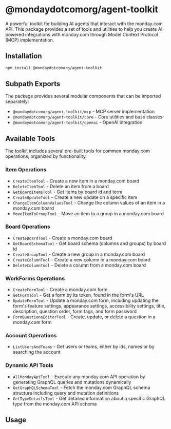 # @mondaydotcomorg/agent-toolkit

A powerful toolkit for building AI agents that interact with the monday.com API. This package provides a set of tools and utilities to help you create AI-powered integrations with monday.com through Model Context Protocol (MCP) implementation.

## Installation

```bash
npm install @mondaydotcomorg/agent-toolkit
```

## Subpath Exports

The package provides several modular components that can be imported separately:

- `@mondaydotcomorg/agent-toolkit/mcp` - MCP server implementation
- `@mondaydotcomorg/agent-toolkit/core` - Core utilities and base classes
- `@mondaydotcomorg/agent-toolkit/openai` - OpenAI integration

## Available Tools

The toolkit includes several pre-built tools for common monday.com operations, organized by functionality:

### Item Operations
- `CreateItemTool` - Create a new item in a monday.com board
- `DeleteItemTool` - Delete an item from a board
- `GetBoardItemsTool` - Get items by board id and term
- `CreateUpdateTool` - Create a new update on a specific item
- `ChangeItemColumnValuesTool` - Change the column values of an item in a monday.com board
- `MoveItemToGroupTool` - Move an item to a group in a monday.com board

### Board Operations
- `CreateBoardTool` - Create a monday.com board
- `GetBoardSchemaTool` - Get board schema (columns and groups) by board id
- `CreateGroupTool` - Create a new group in a monday.com board
- `CreateColumnTool` - Create a new column in a monday.com board
- `DeleteColumnTool` - Delete a column from a monday.com board

### WorkForms Operations
- `CreateFormTool` - Create a monday.com form
- `GetFormTool` - Get a form by its token, found in the form's URL
- `UpdateFormTool` - Update a monday.com form, including updating the form's feature settings, appearance settings, accessibility settings, title, description, question order, form tags, and form password
- `FormQuestionsEditorTool` - Create, update, or delete a question in a monday.com form

### Account Operations
- `ListUsersAndTeams` - Get users or teams, either by ids, names or by searching the account

### Dynamic API Tools
- `AllMondayApiTool` - Execute any monday.com API operation by generating GraphQL queries and mutations dynamically
- `GetGraphQLSchemaTool` - Fetch the monday.com GraphQL schema structure including query and mutation definitions
- `GetTypeDetailsTool` - Get detailed information about a specific GraphQL type from the monday.com API schema

## Usage

